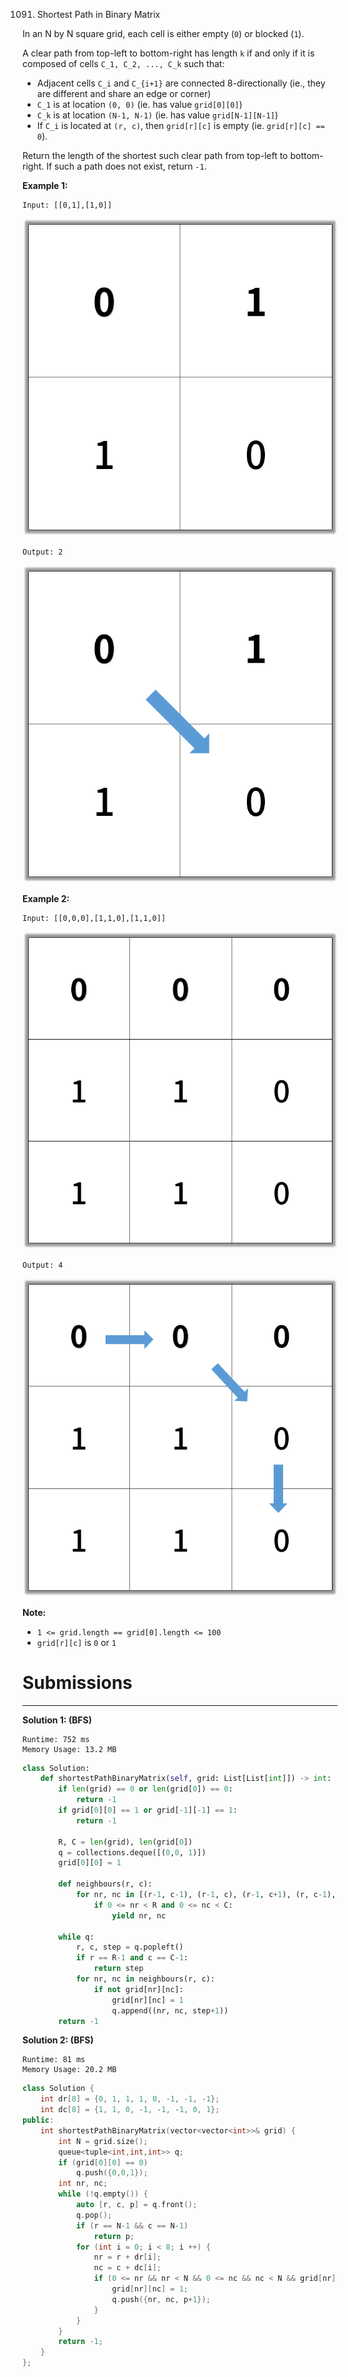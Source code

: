 1091. Shortest Path in Binary Matrix

In an N by N square grid, each cell is either empty (`0`) or blocked (`1`).

A clear path from top-left to bottom-right has length `k` if and only if it is composed of cells `C_1, C_2, ..., C_k` such that:

* Adjacent cells `C_i` and `C_{i+1}` are connected 8-directionally (ie., they are different and share an edge or corner)
* `C_1` is at location `(0, 0)` (ie. has value `grid[0][0]`)
* `C_k` is at location `(N-1, N-1)` (ie. has value `grid[N-1][N-1]`)
* If `C_i` is located at `(r, c)`, then `grid[r][c]` is empty (ie. `grid[r][c] == 0`).

Return the length of the shortest such clear path from top-left to bottom-right.  If such a path does not exist, return `-1`.

 

**Example 1:**
```
Input: [[0,1],[1,0]]
```
![1091_example1_1.png](img/1091_example1_1.png)
```
Output: 2
```
![1091_example1_2.png](img/1091_example1_2.png)

**Example 2:**
```
Input: [[0,0,0],[1,1,0],[1,1,0]]
```
![1091_example2_1.png](img/1091_example2_1.png)
```
Output: 4
```
![1091_example2_2.png](img/1091_example2_2.png)

**Note:**

* `1 <= grid.length == grid[0].length <= 100`
* `grid[r][c]` is `0` or `1`

# Submissions
---
**Solution 1: (BFS)**
```
Runtime: 752 ms
Memory Usage: 13.2 MB
```
```python
class Solution:
    def shortestPathBinaryMatrix(self, grid: List[List[int]]) -> int:
        if len(grid) == 0 or len(grid[0]) == 0:
            return -1
        if grid[0][0] == 1 or grid[-1][-1] == 1:
            return -1  
        
        R, C = len(grid), len(grid[0])
        q = collections.deque([(0,0, 1)])
        grid[0][0] = 1
        
        def neighbours(r, c):
            for nr, nc in [(r-1, c-1), (r-1, c), (r-1, c+1), (r, c-1), (r, c+1), (r+1, c-1), (r+1, c), (r+1, c+1)]:
                if 0 <= nr < R and 0 <= nc < C:
                    yield nr, nc
                    
        while q:
            r, c, step = q.popleft()
            if r == R-1 and c == C-1:
                return step
            for nr, nc in neighbours(r, c):
                if not grid[nr][nc]:
                    grid[nr][nc] = 1
                    q.append((nr, nc, step+1))
        return -1
```

**Solution 2: (BFS)**
```
Runtime: 81 ms
Memory Usage: 20.2 MB
```
```c++
class Solution {
    int dr[8] = {0, 1, 1, 1, 0, -1, -1, -1};
    int dc[8] = {1, 1, 0, -1, -1, -1, 0, 1};
public:
    int shortestPathBinaryMatrix(vector<vector<int>>& grid) {
        int N = grid.size();
        queue<tuple<int,int,int>> q;
        if (grid[0][0] == 0)
            q.push({0,0,1});
        int nr, nc;
        while (!q.empty()) {
            auto [r, c, p] = q.front();
            q.pop();
            if (r == N-1 && c == N-1)
                return p;
            for (int i = 0; i < 8; i ++) {
                nr = r + dr[i];
                nc = c + dc[i];
                if (0 <= nr && nr < N && 0 <= nc && nc < N && grid[nr][nc] == 0) {
                    grid[nr][nc] = 1;
                    q.push({nr, nc, p+1});
                }
            }
        }
        return -1;
    }
};
```
